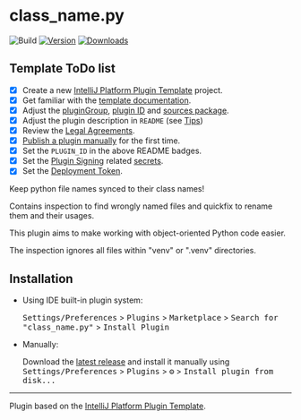 # class_name.py

![Build](https://github.com/intenics/class_name_py/workflows/Build/badge.svg)
[![Version](https://img.shields.io/jetbrains/plugin/v/io.intenics.python.fileNameMismatch.svg)](https://plugins.jetbrains.com/plugin/io.intenics.python.fileNameMismatch)
[![Downloads](https://img.shields.io/jetbrains/plugin/d/io.intenics.python.fileNameMismatch.svg)](https://plugins.jetbrains.com/plugin/io.intenics.python.fileNameMismatch)

## Template ToDo list
- [x] Create a new [IntelliJ Platform Plugin Template][template] project.
- [x] Get familiar with the [template documentation][template].
- [x] Adjust the [pluginGroup](./gradle.properties), [plugin ID](./src/main/resources/META-INF/plugin.xml) and [sources package](./src/main/kotlin).
- [x] Adjust the plugin description in `README` (see [Tips][docs:plugin-description])
- [x] Review the [Legal Agreements](https://plugins.jetbrains.com/docs/marketplace/legal-agreements.html?from=IJPluginTemplate).
- [x] [Publish a plugin manually](https://plugins.jetbrains.com/docs/intellij/publishing-plugin.html?from=IJPluginTemplate) for the first time.
- [x] Set the `PLUGIN_ID` in the above README badges.
- [x] Set the [Plugin Signing](https://plugins.jetbrains.com/docs/intellij/plugin-signing.html?from=IJPluginTemplate) related [secrets](https://github.com/JetBrains/intellij-platform-plugin-template#environment-variables).
- [x] Set the [Deployment Token](https://plugins.jetbrains.com/docs/marketplace/plugin-upload.html?from=IJPluginTemplate).

<!-- Plugin description -->
Keep python file names synced to their class names!

Contains inspection to find wrongly named files and quickfix to rename them and their usages.

This plugin aims to make working with object-oriented Python code easier.

The inspection ignores all files within "venv" or ".venv" directories.

<!-- Plugin description end -->

## Installation

- Using IDE built-in plugin system:
  
  <kbd>Settings/Preferences</kbd> > <kbd>Plugins</kbd> > <kbd>Marketplace</kbd> > <kbd>Search for "class_name.py"</kbd> >
  <kbd>Install Plugin</kbd>
  
- Manually:

  Download the [latest release](https://github.com/intenics/pycharm-file-names/releases/latest) and install it manually using
  <kbd>Settings/Preferences</kbd> > <kbd>Plugins</kbd> > <kbd>⚙️</kbd> > <kbd>Install plugin from disk...</kbd>


---
Plugin based on the [IntelliJ Platform Plugin Template][template].

[template]: https://github.com/JetBrains/intellij-platform-plugin-template
[docs:plugin-description]: https://plugins.jetbrains.com/docs/intellij/plugin-user-experience.html#plugin-description-and-presentation
